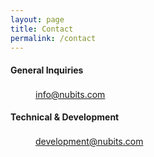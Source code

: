 ```yaml
---
layout: page
title: Contact
permalink: /contact
---
```

#### General Inquiries
<a href="mailto:info@nubits.com"><img src="{{ site.url }}/assets/img/icon-mail.svg" width="40" height="17">info@nubits.com</a>

#### Technical & Development
<a href="mailto:development@nubits.com"><img src="{{ site.url }}/assets/img/icon-mail.svg" width="40" height="17">development@nubits.com</a>
